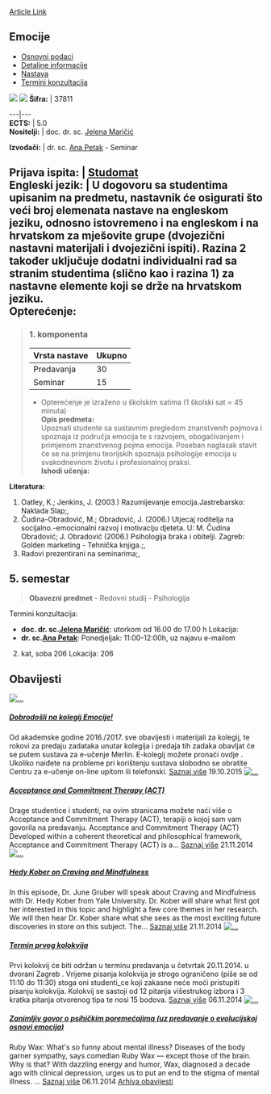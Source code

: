 [Article Link](https://www.fhs.hr/predmet/emo_a)

## Emocije
  * [Osnovni podaci](https://www.fhs.hr/predmet/emo_a#v1id-523737_686962_1_0 "Osnovni podaci")
  * [Detaljne informacije](https://www.fhs.hr/predmet/emo_a#v1id-523737_686962_1_1 "Detaljne informacije")
  * [Nastava](https://www.fhs.hr/predmet/emo_a#v1id-523737_686962_1_2 "Nastava")
  * [Termini konzultacija](https://www.fhs.hr/predmet/emo_a#v1id-523737_686962_1_3 "Termini konzultacija")


[![](https://www.fhs.hr/img/flags/gif/hr.gif)](https://www.fhs.hr/predmet/emo_a) [![](https://www.fhs.hr/img/flags/gif/gb.gif)](https://www.fhs.hr/en/course/emo)
**Šifra:** |  37811  
  
---|---  
**ECTS:** |  5.0   
**Nositelji:** |  doc. dr. sc. [Jelena Maričić](https://www.fhs.hr/djelatnik/jelena.maricic)   
  
**Izvođači:** |  dr. sc. [Ana Petak](https://www.fhs.hr/djelatnik/ana.petak) - Seminar  
  
**Prijava ispita:** |  [Studomat](http://www.isvu.hr/studomat)  
**Engleski jezik:** |  U dogovoru sa studentima upisanim na predmetu, nastavnik će osigurati što veći broj elemenata nastave na engleskom jeziku, odnosno istovremeno i na engleskom i na hrvatskom za mješovite grupe (dvojezični nastavni materijali i dvojezični ispiti). Razina 2 također uključuje dodatni individualni rad sa stranim studentima (slično kao i razina 1) za nastavne elemente koji se drže na hrvatskom jeziku.   
**Opterećenje:**  
---  
> ### 1. komponenta
> | Vrsta nastave | Ukupno  
> ---|---  
> Predavanja | 30  
> Seminar | 15  
> * Opterećenje je izraženo u školskim satima (1 školski sat = 45 minuta)   
**Opis predmeta:**  
> Upoznati studente sa sustavnim pregledom znanstvenih pojmova i spoznaja iz područja emocija te s razvojem, obogaćivanjem i primjenom znanstvenog pojma emocija. Poseban naglasak stavit će se na primjenu teorijskih spoznaja psihologije emocija u svakodnevnom životu i profesionalnoj praksi.  
**Ishodi učenja:**  

  
**Literatura:**  
  1. Oatley, K.; Jenkins, J. (2003.) Razumijevanje emocija.Jastrebarsko: Naklada Slap;, 
  2. Čudina-Obradović, M.; Obradović, J. (2006.) Utjecaj roditelja na socijalno.-emocionalni razvoj i motivaciju djeteta. U: M. Čudina Obradović; J. Obradović (2006.) Psihologija braka i obitelji. Zagreb: Golden marketing - Tehnička knjiga.;, 
  3. Radovi prezentirani na seminarima;, 

  
**5. semestar**  
---  
> **Obavezni predmet** - Redovni studij - Psihologija  
>   
Termini konzultacija: 
  * **doc. dr. sc.[Jelena Maričić](https://www.fhs.hr/djelatnik/jelena.maricic)**: 
utorkom od 16.00 do 17.00 h
Lokacija: 
  * **dr. sc.[Ana Petak](https://www.fhs.hr/djelatnik/ana.petak)**: 
Ponedjeljak: 11:00-12:00h, uz najavu e-mailom  
  
2. kat, soba 206
Lokacija: 206 


## Obavijesti
[ ![...](https://www.fhs.hr/_news/icons/78d97f11a235e6732d48cdb139ded1412822_icon.jpg) ](https://www.fhs.hr/predmet/emo_a?@=20sm5#news_82033)
#####  [Dobrodošli na kolegij Emocije!](https://www.fhs.hr/predmet/emo_a?@=20sm5#news_82033)
Od akademske godine 2016./2017. sve obavijesti i materijali za kolegij, te rokovi za predaju zadataka unutar kolegija i predaja tih zadaka obavljat će se putem sustava za e-učenje Merlin. E-kolegij možete pronaći ovdje . Ukoliko naiđete na probleme pri korištenju sustava slobodno se obratite Centru za e-učenje on-line upitom ili telefonski. 
[Saznaj više](https://www.fhs.hr/predmet/emo_a?@=20sm5#news_82033)
19.10.2015
[ ![...](https://www.fhs.hr/_news/icons/b2016c1e2889acc4465c3c3cd0097b206783_icon.jpg) ](https://www.fhs.hr/predmet/emo_a?@=20r2f#news_82033)
#####  [Acceptance and Commitment Therapy (ACT)](https://www.fhs.hr/predmet/emo_a?@=20r2f#news_82033)
Drage studentice i studenti, na ovim stranicama možete naći više o Acceptance and Commitment Therapy (ACT), terapiji o kojoj sam vam govorila na predavanju. Acceptance and Commitment Therapy (ACT) Developed within a coherent theoretical and philosophical framework, Acceptance and Commitment Therapy (ACT) is a... 
[Saznaj više](https://www.fhs.hr/predmet/emo_a?@=20r2f#news_82033)
21.11.2014
[ ![...](https://www.fhs.hr/_news/icons/e57aaf9e1dbcc948d44f10ac34d4e9021524_icon.gif) ](https://www.fhs.hr/predmet/emo_a?@=20r2e#news_82033)
#####  [Hedy Kober on Craving and Mindfulness](https://www.fhs.hr/predmet/emo_a?@=20r2e#news_82033)
In this episode, Dr. June Gruber will speak about Craving and Mindfulness with Dr. Hedy Kober from Yale University. Dr. Kober will share what first got her interested in this topic and highlight a few core themes in her research. We will then hear Dr. Kober share what she sees as the most exciting future discoveries in store on this subject. The... 
[Saznaj više](https://www.fhs.hr/predmet/emo_a?@=20r2e#news_82033)
21.11.2014
[ ![...](https://www.fhs.hr/_news/icons/1f1b96203520d36d0e35b73cbd265af96469_icon.jpg) ](https://www.fhs.hr/predmet/emo_a?@=20qzq#news_82033)
#####  [Termin prvog kolokvija](https://www.fhs.hr/predmet/emo_a?@=20qzq#news_82033)
Prvi kolokvij će biti održan u terminu predavanja u četvrtak 20.11.2014. u dvorani Zagreb . Vrijeme pisanja kolokvija je strogo ograničeno (piše se od 11:10 do 11:30) stoga oni studenti_ce koji zakasne neće moći pristupiti pisanju kolokvija. Kolokvij se sastoji od 12 pitanja višestrukog izbora i 3 kratka pitanja otvorenog tipa te nosi 15 bodova. 
[Saznaj više](https://www.fhs.hr/predmet/emo_a?@=20qzq#news_82033)
06.11.2014
[ ![...](https://www.fhs.hr/_news/icons/71cca31d8dcb7ec3d5272bacdaf332d58377_icon.jpg) ](https://www.fhs.hr/predmet/emo_a?@=20qzp#news_82033)
#####  [Zanimljiv govor o psihičkim poremećajima (uz predavanje o evolucijskoj osnovi emocija)](https://www.fhs.hr/predmet/emo_a?@=20qzp#news_82033)
Ruby Wax: What's so funny about mental illness? Diseases of the body garner sympathy, says comedian Ruby Wax — except those of the brain. Why is that? With dazzling energy and humor, Wax, diagnosed a decade ago with clinical depression, urges us to put an end to the stigma of mental illness. ... 
[Saznaj više](https://www.fhs.hr/predmet/emo_a?@=20qzp#news_82033)
06.11.2014
[Arhiva obavijesti](https://www.fhs.hr/predmet/emo_a?@=20plp#news_82033 "Arhiva obavijesti")

